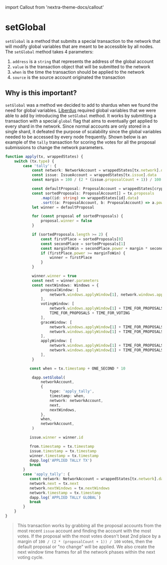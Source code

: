 import Callout from 'nextra-theme-docs/callout'

# setGlobal

`setGlobal` is a method that submits a special transaction to the network that will modify global variables that are meant to be accessible by all nodes. The `setGlobal` method takes 4 parameters:

1. `address` is a `string` that represents the address of the global account
2. `value` is the transaction object that will be submitted to the network
3. `when` is the time the transaction should be applied to the network
4. `source` is the source account originated the transaction

## Why is this important?

<Callout emoji="💡" type="warning">

`setGlobal` was a method we decided to add to shardus when we found the need for global variables. [Liberdus](https://liberdus.com) required global variables that we were able to add by introducing the `setGlobal` method. It works by submitting a transaction with a special `global` flag that aims to eventually get applied to every shard in the network. Since normal accounts are only stored in a single shard, it defeated the purpose of scalability since the global variables needed to be accessed by every node frequently. Shown below is an example of the `tally` transaction for scoring the votes for all the proposal submissions to change the network parameters.

</Callout>

```ts
function apply(tx, wrappedStates) {
    switch (tx.type) {
        case 'tally': {
            const network: NetworkAccount = wrappedStates[tx.network].data
            const issue: IssueAccount = wrappedStates[tx.issue].data
            const margin = 100 / (2 * (issue.proposalCount + 1)) / 100

            const defaultProposal: ProposalAccount = wrappedStates[crypto.hash(`issue-${issue.number}-proposal-1`)].data
            const sortedProposals: ProposalAccount[] = tx.proposals
                .map((id: string) => wrappedStates[id].data)
                .sort((a: ProposalAccount, b: ProposalAccount) => a.power < b.power)
            let winner = defaultProposal

            for (const proposal of sortedProposals) {
                proposal.winner = false
            }

            if (sortedProposals.length >= 2) {
                const firstPlace = sortedProposals[0]
                const secondPlace = sortedProposals[1]
                const marginToWin = secondPlace.power + margin * secondPlace.power
                if (firstPlace.power >= marginToWin) {
                    winner = firstPlace
                }
            }

            winner.winner = true
            const next = winner.parameters
            const nextWindows: Windows = {
                proposalWindow: [
                    network.windows.applyWindow[1], network.windows.applyWindow[1] + TIME_FOR_PROPOSALS
                ],
                votingWindow: [
                    network.windows.applyWindow[1] + TIME_FOR_PROPOSALS, network.windows.applyWindow[1] +
                    TIME_FOR_PROPOSALS + TIME_FOR_VOTING
                ],
                graceWindow: [
                    network.windows.applyWindow[1] + TIME_FOR_PROPOSALS + TIME_FOR_VOTING,
                    network.windows.applyWindow[1] + TIME_FOR_PROPOSALS + TIME_FOR_VOTING + TIME_FOR_GRACE,
                ],
                applyWindow: [
                    network.windows.applyWindow[1] + TIME_FOR_PROPOSALS + TIME_FOR_VOTING + TIME_FOR_GRACE,
                    network.windows.applyWindow[1] + TIME_FOR_PROPOSALS + TIME_FOR_VOTING + TIME_FOR_GRACE + TIME_FOR_APPLY,
                ],
            }

           const when = tx.timestamp + ONE_SECOND * 10

            dapp.setGlobal(
                networkAccount,
                {
                    type: 'apply_tally',
                    timestamp: when,
                    network: networkAccount,
                    next,
                    nextWindows,
                },
                when,
                networkAccount,
            )

           issue.winner = winner.id

           from.timestamp = tx.timestamp
           issue.timestamp = tx.timestamp
           winner.timestamp = tx.timestamp
           dapp.log('APPLIED TALLY TX')
           break
        }
        case 'apply_tally': {
           const network: NetworkAccount = wrappedStates[tx.network].data
           network.next = tx.next
           network.nextWindows = tx.nextWindows
           network.timestamp = tx.timestamp
           dapp.log(`APPLIED TALLY GLOBAL`)
           break
        }
    }
}
```



> This transaction works by grabbing all the proposal accounts from the most recent `issue` account and finding the account with the most votes. If the proposal with the most votes doesn't beat 2nd place by a margin of `100 / (2 * (proposalCount + 1)) / 100` votes, then the default proposal or "no change" will be applied. We also create the next window time frames for all the network phases within the next voting cycle.
